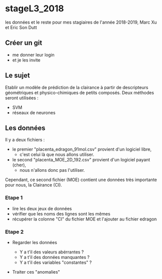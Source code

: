 # stageL3_2018
les données et le reste pour mes stagiaires de l'année 2018-2019, Marc Xu et Eric Son Dutt

## Créer un git
  
  - me donner leur login
  - et je les invite

## Le sujet
Etablir un modèle de prédiction de la clairance à partir de descripteurs géométriques et physico-chimiques de petits composés. Deux méthodes seront utilisées :

  - SVM
  - réseaux de neurones

## Les données
Il y a deux fichiers :

  - le premier "placenta_edragon_91mol.csv" provient d'un logiciel libre, 
  	- c'est celui là que nous allons utiliser.
  - le second "placenta_MOE_2D_192.csv"  provient d'un logiciel payant (cher), 
  	- nous n'allons donc pas l'utiliser. 
  
Cependant, ce second fichier (MOE) contient une données très importante pour nous, la Clairance (CI).

### Etape 1 

  - lire les deux jeux de données
  - vérifier que les noms des lignes sont les mêmes
  - récupérer la colonne "CI" du fichier MOE et l'ajouter au fichier edragon
  
### Etape 2

  - Regarder les données
  
  	- Y a t'il des valeurs abérrantes ?
  	- Y a t'il des données manquantes ?
  	- Y a t'il des variables "constantes" ?
  	
  - Traiter ces "anomalies"
